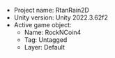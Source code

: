 <!-- UNITY CODE ASSIST INSTRUCTIONS START -->
- Project name: RtanRain2D
- Unity version: Unity 2022.3.62f2
- Active game object:
  - Name: RockNCoin4
  - Tag: Untagged
  - Layer: Default
<!-- UNITY CODE ASSIST INSTRUCTIONS END -->